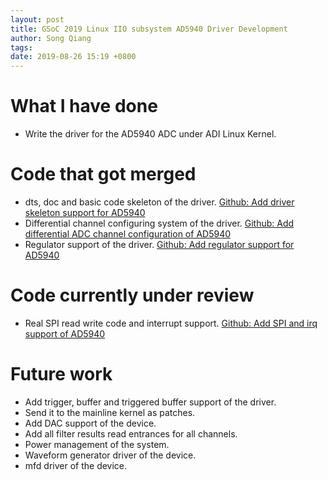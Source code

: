 ```yaml
---
layout: post
title: GSoC 2019 Linux IIO subsystem AD5940 Driver Development
author: Song Qiang
tags:
date: 2019-08-26 15:19 +0800
---
```


# What I have done

* Write the driver for the AD5940 ADC under ADI Linux Kernel.

# Code that got merged

* dts, doc and basic code skeleton of the driver. [Github: Add driver skeleton support for AD5940](https://github.com/analogdevicesinc/linux/pull/427)
* Differential channel configuring system of the driver. [Github: Add differential ADC channel configuration of AD5940](https://github.com/analogdevicesinc/linux/pull/438/commits/0b1fb3affd74bed6b6143b3b46f8d46ad4c158ec)
* Regulator support of the driver. [Github: Add regulator support for AD5940](https://github.com/analogdevicesinc/linux/pull/438/commits/ffd2ef4676efb53405d0a4825b879554b8d82b6d)

# Code currently under review

* Real SPI read write code and interrupt support. [Github: Add SPI and irq support of AD5940](https://github.com/analogdevicesinc/linux/pull/515/commits/ab94a2b42b9109cbf6ecec5629fb99847281df33)

# Future work

* Add trigger, buffer and triggered buffer support of the driver.
* Send it to the mainline kernel as patches.
* Add DAC support of the device.
* Add all filter results read entrances for all channels.
* Power management of the system.
* Waveform generator driver of the device.
* mfd driver of the device.